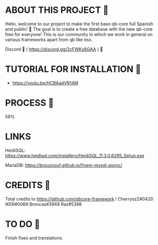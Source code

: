 # ABOUT THIS PROJECT 👀
Hello, welcome to our project to make the first base qb-core full Spanish and public! 👥
The goal is to create a free database with the new qb-core free for everyone!
This is our community in which we work in general on various frameworks apart from qb like esx.

Discord 🤖 ( https://discord.gg/2cFWKz8GAA ) 🤖

# TUTORIAL FOR INSTALLATION 🎥

- https://youtu.be/HCBAadVR14M

# PROCESS 🔋
59%

# LINKS

HeidiSQL: https://www.heidisql.com/installers/HeidiSQL_11.3.0.6295_Setup.exe 

MariaDB: https://brouznouf.github.io/fivem-mysql-async/

# CREDITS 🧾

Total credits to https://github.com/qbcore-framework !
CherryozZ#0420
IKER#0069
Broncas#3949
Raz#5398

# TO DO 💌
Finish fixes and translations. <br>
